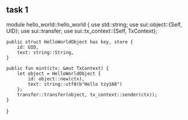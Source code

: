 ## task 1

module hello_world::hello_world {
    use std::string;
    use sui::object::{Self, UID};
    use sui::transfer;
    use sui::tx_context::{Self, TxContext};

    public struct HelloWorldObject has key, store {
        id: UID,
        text: string::String,
    }

    public fun mint(ctx: &mut TxContext) {
        let object = HelloWorldObject {
            id: object::new(ctx),
            text: string::utf8(b"Hello tzy168")
        };
        transfer::transfer(object, tx_context::sender(ctx));
    }
}